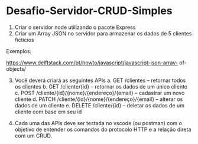 # Desafio-Servidor-CRUD-Simples
1) Criar o servidor node utilizando o pacote Express
2) Criar um Array JSON no servidor para armazenar os dados de 5 clientes fictícios

Exemplos:

https://www.delftstack.com/pt/howto/javascript/javascript-json-array-
of-objects/

3) Você deverá criará as seguintes APIs
a. GET /clientes – retornar todos os clientes
b. GET /cliente/{id} – retornar os dados de um único cliente
c. POST /cliente/{id}/{nome}/{endereço}/{email} – cadastrar um novo
cliente
d. PATCH /cliente/{id}/{nome}/{endereço}/{email} – alterar os dados de um
cliente
e. DELETE /cliente/{id} – deletar os dados de um cliente com base em seu
id

4) Cada uma das APIs deve ser testada no vscode (ou postman) com o objetivo de
entender os comandos do protocolo HTTP e a relação direta com um CRUD.
